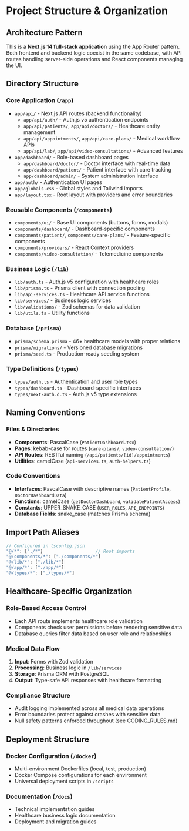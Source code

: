 # Project Structure & Organization

## Architecture Pattern

This is a **Next.js 14 full-stack application** using the App Router pattern. Both frontend and backend logic coexist in the same codebase, with API routes handling server-side operations and React components managing the UI.

## Directory Structure

### Core Application (`/app`)

- `app/api/` - Next.js API routes (backend functionality)
  - `app/api/auth/` - Auth.js v5 authentication endpoints
  - `app/api/patients/`, `app/api/doctors/` - Healthcare entity management
  - `app/api/appointments/`, `app/api/care-plans/` - Medical workflow APIs
  - `app/api/lab/`, `app/api/video-consultations/` - Advanced features
- `app/dashboard/` - Role-based dashboard pages
  - `app/dashboard/doctor/` - Doctor interface with real-time data
  - `app/dashboard/patient/` - Patient interface with care tracking
  - `app/dashboard/admin/` - System administration interface
- `app/auth/` - Authentication UI pages
- `app/globals.css` - Global styles and Tailwind imports
- `app/layout.tsx` - Root layout with providers and error boundaries

### Reusable Components (`/components`)

- `components/ui/` - Base UI components (buttons, forms, modals)
- `components/dashboard/` - Dashboard-specific components
- `components/patient/`, `components/care-plans/` - Feature-specific components
- `components/providers/` - React Context providers
- `components/video-consultation/` - Telemedicine components

### Business Logic (`/lib`)

- `lib/auth.ts` - Auth.js v5 configuration with healthcare roles
- `lib/prisma.ts` - Prisma client with connection pooling
- `lib/api-services.ts` - Healthcare API service functions
- `lib/services/` - Business logic services
- `lib/validations/` - Zod schemas for data validation
- `lib/utils.ts` - Utility functions

### Database (`/prisma`)

- `prisma/schema.prisma` - 46+ healthcare models with proper relations
- `prisma/migrations/` - Versioned database migrations
- `prisma/seed.ts` - Production-ready seeding system

### Type Definitions (`/types`)

- `types/auth.ts` - Authentication and user role types
- `types/dashboard.ts` - Dashboard-specific interfaces
- `types/next-auth.d.ts` - Auth.js v5 type extensions

## Naming Conventions

### Files & Directories

- **Components**: PascalCase (`PatientDashboard.tsx`)
- **Pages**: kebab-case for routes (`care-plans/`, `video-consultation/`)
- **API Routes**: RESTful naming (`/api/patients/[id]/appointments`)
- **Utilities**: camelCase (`api-services.ts`, `auth-helpers.ts`)

### Code Conventions

- **Interfaces**: PascalCase with descriptive names (`PatientProfile`, `DoctorDashboardData`)
- **Functions**: camelCase (`getDoctorDashboard`, `validatePatientAccess`)
- **Constants**: UPPER_SNAKE_CASE (`USER_ROLES`, `API_ENDPOINTS`)
- **Database Fields**: snake_case (matches Prisma schema)

## Import Path Aliases

```typescript
// Configured in tsconfig.json
"@/*": ["./*"]                    // Root imports
"@/components/*": ["./components/*"]
"@/lib/*": ["./lib/*"]
"@/app/*": ["./app/*"]
"@/types/*": ["./types/*"]
```

## Healthcare-Specific Organization

### Role-Based Access Control

- Each API route implements healthcare role validation
- Components check user permissions before rendering sensitive data
- Database queries filter data based on user role and relationships

### Medical Data Flow

1. **Input**: Forms with Zod validation
2. **Processing**: Business logic in `/lib/services`
3. **Storage**: Prisma ORM with PostgreSQL
4. **Output**: Type-safe API responses with healthcare formatting

### Compliance Structure

- Audit logging implemented across all medical data operations
- Error boundaries protect against crashes with sensitive data
- Null safety patterns enforced throughout (see CODING_RULES.md)

## Deployment Structure

### Docker Configuration (`/docker`)

- Multi-environment Dockerfiles (local, test, production)
- Docker Compose configurations for each environment
- Universal deployment scripts in `/scripts`

### Documentation (`/docs`)

- Technical implementation guides
- Healthcare business logic documentation
- Deployment and migration guides
